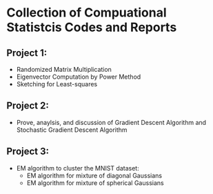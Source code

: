 # Collection of Compuational Statistcis Codes and Reports

## Project 1:
  - Randomized Matrix Multiplication
  - Eigenvector Computation by Power Method
  - Sketching for Least-squares
  
## Project 2:
  - Prove, anaylsis, and discussion of Gradient Descent Algorithm and Stochastic Gradient Descent Algorithm
  
## Project 3:
  - EM algorithm to cluster the MNIST dataset:
    - EM algorithm for mixture of diagonal Gaussians
    - EM  algorithm  for  mixture  of  spherical  Gaussians
